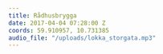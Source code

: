 ```yaml
---
title: Rådhusbrygga
date: 2017-04-04 07:28:00 Z
coords: 59.910957, 10.731385
audio_file: "/uploads/lokka_storgata.mp3"
---
```


